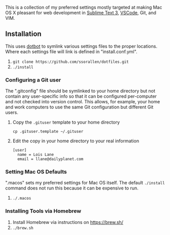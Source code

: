 This is a collection of my preferred settings mostly targeted at making
Mac OS X pleasant for web development in [Sublime Text 3](http://www.sublimetext.com/3),
[VSCode](https://code.visualstudio.com/), Git, and VIM.

## Installation

This uses [dotbot](https://github.com/anishathalye/dotbot) to symlink
various settings files to the proper locations. Where each settings file
will link is defined in "install.conf.yml".

1. `git clone https://github.com/ssorallen/dotfiles.git`
2. `./install`

### Configuring a Git user

The ".gitconfig" file should be symlinked to your home directory but not contain
any user-specific info so that it can be configured per-computer and not checked
into version control. This allows, for example, your home and work computers to
use the same Git configuration but different Git users.

1. Copy the `.gituser` template to your home directory

       cp .gituser.template ~/.gituser
2. Edit the copy in your home directory to your real information

       [user]
         name = Lois Lane
         email = llane@dailyplanet.com

### Setting Mac OS Defaults

".macos" sets my preferred settings for Mac OS itself. The default `./install`
command does not run this because it can be expensive to run.

1. `./.macos`

### Installing Tools via Homebrew

1. Install Homebrew via instructions on https://brew.sh/
2. `./brew.sh`

